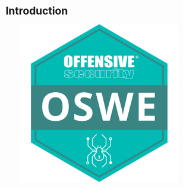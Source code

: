 # Introduction

<figure><img src="../.gitbook/assets/oswe.png" alt=""><figcaption></figcaption></figure>
